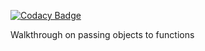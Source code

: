 
[![Codacy Badge](https://api.codacy.com/project/badge/Grade/dbda30d830194f709ec99241a0a4ffbb)](https://app.codacy.com/manual/mosetizachary001/Passing-objects-to-Functions?utm_source=github.com&utm_medium=referral&utm_content=ZachyDev/Passing-objects-to-Functions&utm_campaign=Badge_Grade_Dashboard)

Walkthrough on passing objects to functions